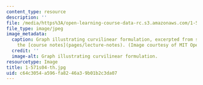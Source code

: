 ```yaml
---
content_type: resource
description: ''
file: /media/https%3A/open-learning-course-data-rc.s3.amazonaws.com/1-571-structural-analysis-and-control-spring-2004/c64c3054a596fa8246a39b01b2c3da07_1-571s04-th.jpg
file_type: image/jpeg
image_metadata:
  caption: Graph illustrating curvilinear formulation, excerpted from section 2 of
    the [course notes](pages/lecture-notes). (Image courtesy of MIT OpenCourseWare.)
  credit: ''
  image-alt: Graph illustrating curvilinear formulation.
resourcetype: Image
title: 1-571s04-th.jpg
uid: c64c3054-a596-fa82-46a3-9b01b2c3da07
---
```

